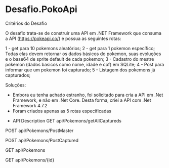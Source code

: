 # Desafio.PokoApi

Critérios do Desafio

O desafio trata-se de construir uma API em .NET Framework que consuma a API (https://pokeapi.co/) e possua as seguintes rotas:

1 - get para 10 pokemons aleatórios;
2 - get para 1 pokemon específico;
    Todas elas devem retornar os dados básicos do pokemon, suas evoluções e o base64 de sprite default de cada pokemon;
3 - Cadastro do mestre pokemon (dados basicos como nome, idade e cpf) em SQLite;
4 - Post para informar que um pokemon foi capturado;
5 - Listagem dos pokemons já capturados;

Soluções:

  - Embora eu tenha achado estranho, foi solicitado para cria a API em .Net Framework, e não em .Net Core. Desta forma, criei a API com .Net Framework 4.7.2
  - Foram criados apenas as 5 rotas especificadas
 
* API	Description
GET api/Pokemons/getAllCaptureds	

POST api/Pokemons/PostMaster	

POST api/Pokemons/PostCaptured	

GET api/Pokemons	

GET api/Pokemons/{id}	
